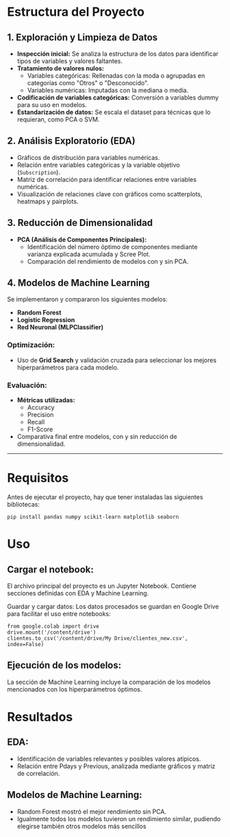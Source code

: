 # **Estructura del Proyecto**

## **1. Exploración y Limpieza de Datos**
- **Inspección inicial:** Se analiza la estructura de los datos para identificar tipos de variables y valores faltantes.
- **Tratamiento de valores nulos:**
  - Variables categóricas: Rellenadas con la moda o agrupadas en categorías como "Otros" o "Desconocido".
  - Variables numéricas: Imputadas con la mediana o media.
- **Codificación de variables categóricas:** Conversión a variables dummy para su uso en modelos.
- **Estandarización de datos:** Se escala el dataset para técnicas que lo requieran, como PCA o SVM.

## **2. Análisis Exploratorio (EDA)**
- Gráficos de distribución para variables numéricas.
- Relación entre variables categóricas y la variable objetivo (`Subscription`).
- Matriz de correlación para identificar relaciones entre variables numéricas.
- Visualización de relaciones clave con gráficos como scatterplots, heatmaps y pairplots.

## **3. Reducción de Dimensionalidad**
- **PCA (Análisis de Componentes Principales):**
  - Identificación del número óptimo de componentes mediante varianza explicada acumulada y Scree Plot.
  - Comparación del rendimiento de modelos con y sin PCA.

## **4. Modelos de Machine Learning**
Se implementaron y compararon los siguientes modelos:
- **Random Forest**
- **Logistic Regression**
- **Red Neuronal (MLPClassifier)**

### **Optimización:**
- Uso de **Grid Search** y validación cruzada para seleccionar los mejores hiperparámetros para cada modelo.

### **Evaluación:**
- **Métricas utilizadas:**
  - Accuracy
  - Precision
  - Recall
  - F1-Score
- Comparativa final entre modelos, con y sin reducción de dimensionalidad.

---

# **Requisitos**

Antes de ejecutar el proyecto, hay que tener instaladas las siguientes bibliotecas:

```
pip install pandas numpy scikit-learn matplotlib seaborn
```


# **Uso**
## **Cargar el notebook:**


El archivo principal del proyecto es un Jupyter Notebook.
Contiene secciones definidas con EDA y Machine Learning.

Guardar y cargar datos:
Los datos procesados se guardan en Google Drive para facilitar el uso entre notebooks:
```
from google.colab import drive
drive.mount('/content/drive')
clientes.to_csv('/content/drive/My Drive/clientes_new.csv', index=False)
```

## **Ejecución de los modelos:**

La sección de Machine Learning incluye la comparación de los modelos mencionados con los hiperparámetros óptimos.

# **Resultados**
## **EDA:**
*  Identificación de variables relevantes y posibles valores atípicos.
*  Relación entre Pdays y Previous, analizada mediante gráficos y matriz de correlación.
## **Modelos de Machine Learning:**
*  Random Forest mostró el mejor rendimiento sin PCA.
*  Igualmente todos los modelos tuvieron un rendimiento similar, pudiendo elegirse también otros modelos más sencillos

